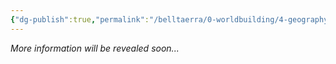 ```yaml
---
{"dg-publish":true,"permalink":"/belltaerra/0-worldbuilding/4-geography/regions/the-grand-kingdom-of-bellaria/key-landmarks/bellmantle-mountains/"}
---
```


_More information will be revealed soon..._
